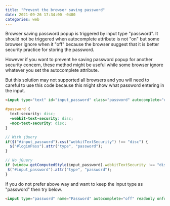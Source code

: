 ```yaml
---
title: "Prevent the browser saving password"
date: 2021-09-26 17:34:00 -0400
categories: web
---
```


Browser saving password popup is triggered by input type "password". It should not be triggered when autocomplete attribute is not "on" but some browser ignore when it "off" because the browser suggest that it is better security practice for storing the password.

However if you want to prevent he saving password popup for another security concern, these method might be useful while some browser ignore whatever you set the autocomplete attribute.

But this solution may not supported all browsers and you will need to careful to use this code because this might show what password entering in the input.

```html
<input type="text" id="input_password" class="password" autocomplete="off"/>
```

```css
#password {
  text-security: disc;
  -webkit-text-security: disc;
  -moz-text-security: disc;
}
```

```js
// With jQuery
if($("#input_password").css("webkitTextSecurity") !== "disc") {
  $("#loginPass").attr("type", "password");
}

// No jQuery
if (window.getComputedStyle(input_password).webkitTextSecurity !== "disc") {
 $("#input_password").attr("type", "password");
}
```

If you do not prefer above way and want to keep the input type as "password" then try below.

```html
<input type="password" name="Password" autocomplete="off" readonly onfocus="this.removeAttribute('readonly');" >
```